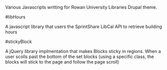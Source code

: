 Various Javascripts writting for Rowan University Libraries Drupal theme.

#libHours

A javascript library that users the SprintShare LibCal API to retrieve building hours

#stickyBlock

A jQuery library implmentation that makes Blocks sticky in regions.  When a user scolls past the bottom of the set blocks (using a specific class, the blocks will stick to the page and follow the page scroll)